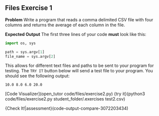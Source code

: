 ## Files Exercise 1

**Problem**
Write a program that reads a comma delimited CSV file with four columns and returns the average of each column in the file.

**Expected Output**
The first three lines of your code **must** look like this:

```python
import os, sys

path = sys.argv[1]
file_name = sys.argv[2]
```
This allows for different text files and paths to be sent to your program for testing. The `TRY IT` button below will send a test file to your program. You should see the following output:

```text
10.0 8.0 6.0 20.0
```

[Code Visualizer](open_tutor code/files/exercise2.py)
{try it}(python3 code/files/exercise2.py student_folder/.exercises test2.csv)

{Check It!|assessment}(code-output-compare-3072203434)
